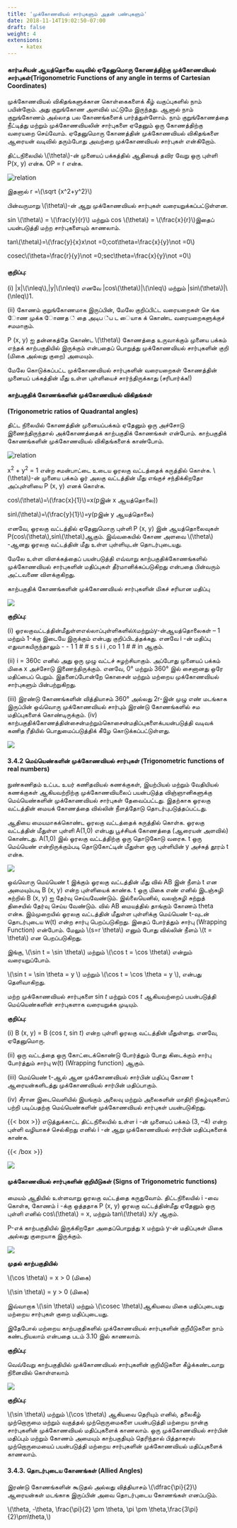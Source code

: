 ```yaml
---
title: 'முக்கோணவியல் சார்புகளும் அதன் பண்புகளும்'
date: 2018-11-14T19:02:50-07:00
draft: false
weight: 4
extensions:
    - katex
---
```



#### கார்டீசியன் ஆயத்தொலை வடிவில் ஏதேனுமொரு கோணத்திற்கு முக்கோணவியல் சார்புகள்(Trigonometric Functions of any angle in terms of Cartesian Coordinates)

முக்கோணவியல் விகிதங்களுக்கான கொள்கைகளைக் கீழ் வகுப்புகளில் நாம் பயின்றோம். அது
குறுங்கோண அளவில் மட்டுமே இருந்தது. ஆனால் நாம் குறுங்கோணம் அல்லாத பல கோணங்களைக்
பார்த்துள்ளோம். நாம் குறுங்கோணத்தை நீட்டித்து மற்றும் முக்கோணவியலின் சார்புகளை ஏதேனும்
ஒரு கோணத்திற்கு வரையறை செய்வோம். ஏதேனுமொரு கோணத்தின் முக்கோணவியல்
விகிதங்களை ஆரையன் வடிவில் தரும்போது அவற்றை முக்கோணவியல் சார்புகள் என்கிறோம்.

திட்டநிலையில் \\(\theta\\)-ன் முனையப் பக்கத்தில் ஆதியைத் தவிர வேறு ஒரு புள்ளி P(x, y) என்க.
OP = r என்க.

![relation](/books/maths/part-2/differential-calculus-differentiability-and-methods-of-differentiation/7.png "relation")



இதனால் r =\\(\sqrt {x^2+y^2}\\)

பின்வருமாறு  \\(\theta\\)-ன் ஆறு முக்கோணவியல் சார்புகள்
வரையறுக்கப்பட்டுள்ளன.

sin \\(\theta\\) = \\(\frac{y}{r}\\) மற்றும் cos \\(\theta\\) = \\(\frac{x}{r}\\)இதைப் பயன்படுத்தி மற்ற சார்புகளையும் காணலாம்.

tan\\(\theta\\)=\\(\frac{y}{x}x\not =0;cot\theta=\frac{x}{y}\not =0\\)

cosec\\(\theta=\frac{r}{y}\not =0;sec\theta=\frac{x}{y}\not =0\\)

#### குறிப்பு: 

(i) |x|\\(\nleq\\),|y|\\(\nleq\\) எனவே |cos\\(\theta\\)|\\(\nleq\\)  மற்றும் |sin\\(\theta\\)|\\(\nleq\\)1.  

(ii) கோணம் குறுங்கோணமாக இருப்பின், மேலே குறிப்பிட்ட வரையறைகள்
செ ங்க ோண முக்க ோணத ் தை அடிப ்ப ட ையாக க் கொண்ட
வரையறைகளுக்குச் சமமாகும்.

P (x, y) ஐ தன்னகத்தே கொண்ட \\(\theta\\) கோணத்தை உருவாக்கும் முனைய
பக்கம் எந்தக் காற்பகுதியில் இருக்கும் என்பதைப் பொறுத்து முக்கோணவியல்
சார்புகளின் குறி (மிகை அல்லது குறை) அமையும்.

 மேலே கொடுக்கப்பட்ட முக்கோணவியல் சார்புகளின் வரையறைகள்
கோணத்தின் முனையப் பக்கத்தின் மீது உள்ள புள்ளியைச் சார்ந்திருக்காது
(சரிபார்க்க!)

#### காற்பகுதிக் கோணங்களின் முக்கோணவியல் விகிதங்கள்
**(Trigonometric ratios of Quadrantal angles)**

திட்ட நிலையில் கோணத்தின் முனையப்பக்கம் ஏதேனும்
ஒரு அச்சோடு இணைந்திருந்தால் அக்கோணத்தைக் காற்பகுதிக்
கோணங்கள் என்போம். காற்பகுதிக் கோணங்களின்
முக்கோணவியல் விகிதங்களைக் காண்போம்.


![relation](/books/maths/part-2/differential-calculus-differentiability-and-methods-of-differentiation/8.png "relation")

x<sup>2</sup> + y<sup>2</sup> = 1  என்ற சமன்பாட்டை உடைய ஓரலகு
வட்டத்தைக் கருத்தில் கொள்க. \\(\theta\\)-ன் முனைய பக்கம் ஓர்
அலகு வட்டத்தின் மீது எங்குச் சந்திக்கிறதோ அப்புள்ளியை P
(x, y) எனக் கொள்க.

cos\\(\theta\\)=\\(\frac{x}{1}\\)=x(pஇன் x ஆயத்தொலை))

sin\\(\theta\\)=\\(\frac{y}{1}\\)=y(pஇன் y ஆயத்தொலை)

எனவே, ஓரலகு வட்டத்தில் ஏதேனுமொரு புள்ளி P (x, y) இன் ஆயத்தொலைவுகள் P(cos\\(\theta\\),sin\\(\theta\\)ஆகும். இவ்வகையில் கோண அளவை \\(\theta\\) -ஆனது ஓரலகு வட்டத்தின் மீது உள்ள புள்ளியுடன் தொடர்புடையது.

மேலே உள்ள விளக்கத்தைப் பயன்படுத்தி எவ்வாறு காற்பகுதிக்கோணங்களில் முக்கோணவியல்
சார்புகளின் மதிப்புகள் தீர்மானிக்கப்படுகிறது என்பதை பின்வரும் அட்டவணை விளக்குகிறது.

காற்பகுதிக் கோணங்களின் முக்கோணவியல் சார்புகளின் மிகச் சரியான மதிப்பு

![](/books/maths/part-1/trigonometry/trig9.png)

 **குறிப்பு:**

 (i) ஓரலகுவட்டத்தின்மீதுள்ளஎல்லாப்புள்ளிகளில்xமற்றும்y-ன்ஆயத்தொலைகள்
– 1 மற்றும் 1-க்கு இடையே இருக்கும் என்பது குறிப்பிடத்தக்கது. எனவே i
-ன் மதிப்பு எதுவாகயிருந்தாலும் - - 1 1 # # s s i i ,co 1 1 # # in ஆகும்.

(ii) i = 360c எனில் அது ஒரு முழு வட்டச் சுழற்சியாகும். அப்போது முனையப் பக்கம் மிகை x அச்சோடு இணைந்திருக்கும். எனவே, 0° மற்றும் 360° இல் சைனானது ஒரே மதிப்பைப் பெறும். இதனைப்போன்றே கொசைன் மற்றும் மற்றைய முக்கோணவியல் சார்புகளும் பின்பற்றுகிறது.

(iii) இரண்டு கோணங்களின் வித்தியாசம் 360° அல்லது 2r-இன் முழு எண்
மடங்காக இருப்பின் ஒவ்வொரு முக்கோணவியல் சார்பும் இரண்டு
கோணங்களில் சம மதிப்புகளைக் கொண்டிருக்கும்.
(iv) காற்பகுதிக்கோணத்தின்சைன்மற்றும்கொசைன்மதிப்புகளைக்பயன்படுத்தி
வடிவக் கணித ரீதியில் பொதுமைப்படுத்திக் கீழே கொடுக்கப்பட்டுள்ளது.


![](/books/maths/part-1/trigonometry/trig10.png)


#### 3.4.2 மெய்யெண்களின் முக்கோணவியல் சார்புகள் (Trigonometric functions of real numbers)

நுண்கணிதம் உட்பட உயர் கணிதவியல் கணக்குகள்,
இயற்பியல் மற்றும் வேதியியல் கணக்குகள் ஆகியவற்றிற்கு
முக்கோணவியலைப் பயன்படுத்த விஞ்ஞானிகளுக்கு
மெய்யெண்களின் முக்கோணவியல் சார்புகள் தேவைப்பட்டது.
இதற்காக ஓரலகு வட்டத்தின் மையக் கோணத்தை வில்லின்
நீளத்தோடு தொடர்புபடுத்தப்பட்டது.


ஆதியை மையமாகக்கொண்ட ஓரலகு வட்டத்தைக்
கருத்தில் கொள்க. ஓரலகு வட்டத்தின் மீதுள்ள புள்ளி
A(1,0) என்பது பூச்சியக் கோணத்தை (ஆரையன் அளவில்)
கொண்டது. A(1,0) இல் ஓரலகு வட்டத்திற்கு ஒரு தொடுகோடு
வரைக. t ஒரு மெய்யெண் என்றிருக்கும்படி தொடுகோட்டின் மீதுள்ள ஒரு புள்ளியின் y அச்சுத் தூரம்
t என்க.


![](/books/maths/part-1/trigonometry/trig10.png)

ஒவ்வொரு மெய்யெண் t இக்கும் ஓரலகு வட்டத்தின் மீது வில் AB இன் நீளம் t என அமையும்படி
B (x, y) என்ற புள்ளியைக் காண்க. t ஒரு மிகை எண் எனில் இடஞ்சுழி சுற்றில் B (x, y) ஐ தேர்வு
செய்யவேண்டும். இல்லையெனில், வலஞ்சுழி சுற்றுத் திசையில் தேர்வு செய்ய வேண்டும். வில்
AB மையத்தில் தாங்கும் கோணம் theta என்க. இம்முறையில் ஓரலகு வட்டத்தின் மீதுள்ள புள்ளிக்கு
மெய்யெண் t-வுடன் தொடர்புடைய w(t) என்ற சார்பு பெறப்படுகிறது. இதைப் போர்த்தும் சார்பு (Wrapping Function) என்போம். மேலும் \\(s=r \theta\\) எனும் போது வில்லின் நீளம் \\(t = \theta\\) என பெறப்படுகிறது.


இங்கு, \\(\sin t = \sin \theta\\) மற்றும்  \\(\cos t = \cos \theta\\)  என்றும் வரையறுப்போம்.



\\(\sin t = \sin \theta = y \\) மற்றும் \\(\cos t = \cos \theta = y \\), என்பது தெளிவாகிறது.

மற்ற முக்கோணவியல் சார்புகளை sin *t* மற்றும் cos *t* ஆகியவற்றைப் பயன்படுத்தி
மெய்யெண்களின் சார்புகளாக வரையறுக்க முடியும்.

**குறிப்பு:**

(i) B (x, y) = B (cos *t*, sin  *t*) என்ற புள்ளி ஓரலகு வட்டத்தின் மீதுள்ளது.
எனவே, ஏதேனுமொரு.


(ii) ஒரு வட்டத்தை ஒரு கோட்டைக்கொண்டு போர்த்தும் போது கிடைக்கும்
சார்பு போர்த்தும் சார்பு w(t) (Wrapping function) ஆகும்.


(iii) மெய்யெண் t-ஆல் ஆன முக்கோணவியல் சார்பின் மதிப்பு கோண
t ஆரையன்களிடத்து முக்கோணவியல் சார்பின் மதிப்பாகும்.

(iv) சீரான இடைவெளியில் இயங்கும் அலைவு மற்றும் அலைகளின் மாதிரி
நிகழ்வுகளைப் பற்றி படிப்பதற்கு மெய்யெண்களின் முக்கோணவியல்
சார்புகள் பயன்படுகிறது.

{{< box >}}
எடுத்துக்காட்ட திட்டநிலையில் உள்ள i -ன் முனையப் பக்கம் (3, –4) என்ற புள்ளி வழியாகச்
செல்கிறது எனில் i -ன் ஆறு முக்கோணவியல் சார்பின் மதிப்புகளைக் காண்க.

{{< /box >}}

![](/books/maths/part-1/trigonometry/trig11.png)


#### முக்கோணவியல் சார்புகளின் குறியீடுகள் (Signs of Trigonometric functions)

மையம் ஆதியில் உள்ளவாறு ஓரலகு வட்டத்தை
கருதுவோம். திட்டநிலையில் i -வை கொள்க,
கோணம் i -க்கு ஒத்ததாக P (x, y) ஓரலகு
வட்டத்தின்மீது ஏதேனும் ஒரு புள்ளி எனில்
cos\\(\theta\\) = x, மற்றும் tan\\(\theta\\)
x/y ஆகும்.


P-எக் காற்பகுதியில் இருக்கிறதோ அதைப்பொறுத்து
x மற்றும் y-ன் மதிப்புகள் மிகை அல்லது குறையாக
இருக்கும்.

![](/books/maths/part-1/trigonometry/trig12.png)

**முதல் காற்பகுதியில்**

\\(\cos \theta\\)  = x > 0 (மிகை)

\\(\sin \theta\\)  = y > 0 (மிகை)

இவ்வாறாக \\(\sin \theta\\) மற்றும் \\(\cosec \theta\\)ஆகியவை மிகை மதிப்புடையது மற்றைய சார்புகள் குறை
மதிப்புடையது.

இதேபோல் மற்றைய காற்பகுதிகளில் முக்கோணவியல் சார்புகளின் குறீயீடுகளை நாம்
கண்டறியலாம் என்பதை படம் 3.10 இல் காணலாம்.

 **குறிப்பு:**

 வெவ்வேறு காற்பகுதியில் முக்கோணவியல் சார்புகளின் குறியீடுகளை
கீழ்க்கண்டவாறு நினைவில் கொள்ளலாம்

![](/books/maths/part-1/trigonometry/trig13.png)

**குறிப்பு:**

\\(\sin \theta\\)  மற்றும் \\(\cos \theta\\)  ஆகியவை தெரியும் எனில், தலைகீழ் முற்றொருமை
மற்றும் வகுத்தல் முற்றொருமைகளை பயன்படுத்தி மற்றைய நான்கு
சார்புகளின் முக்கோணவியல் மதிப்புகளைக் காணலாம். ஒரு
முக்கோணவியல் சார்பின் மதிப்பும் மற்றும் கோணம் அமையும் காற்பகுதியும் தெரிந்தால் பித்தாகரஸ் முற்றொருமையைப் பயன்படுத்தி மற்றைய  சார்புகளின் முக்கோணவியல் மதிப்புகளைக் காணலாம்.

#### 3.4.3. தொடர்புடைய கோணங்கள் (Allied Angles)

இரண்டு கோணங்களின் கூடுதல் அல்லது வித்தியாசம் \\(\dfrac{\pi}{2}\\)
ஆரையன்கள் மடங்காக இருப்பின் அவை தொடர்புடைய கோணங்கள் எனப்படும்.


\\(\theta, -\theta, \frac{\pi}{2} \pm \theta, \pi \pm \theta,\frac{3\pi}{2}\pm\theta,\\) 
